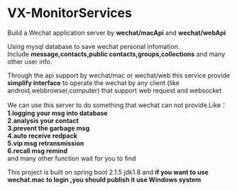 # VX-MonitorServices
Build a Wechat application server by <b>wechat/macApi</b> and <b>wechat/webApi</b></br>

Using mysql database to save wechat personal infomation.</br>
Include <b>message,contacts,public contacts,groups,collections</b> and many other user info.</br>

Through the api support by wechat/mac or wechat/web this service provide <b>simplify interface</b> to operate the wechat by any client 
(like android,webbrowser,computer) that support web request and websocket</br>

We can use this server to do something that wechat can not provide.Like： 
<b>1.logging your msg into database</b></br>
<b>2.analysis your contact</b></br>
<b>3.prevent the garbage msg</b></br>
<b>4.auto receive redpack</b></br>
<b>5.vip msg retransmission</b></br>
<b>6.recall msg remind</b></br>
and many other function wait for you to find

This project is built on spring boot 2.1.5 jdk1.8 and <b>if you want to use wechat.mac to login ,you should publish it use Windows system</b>
